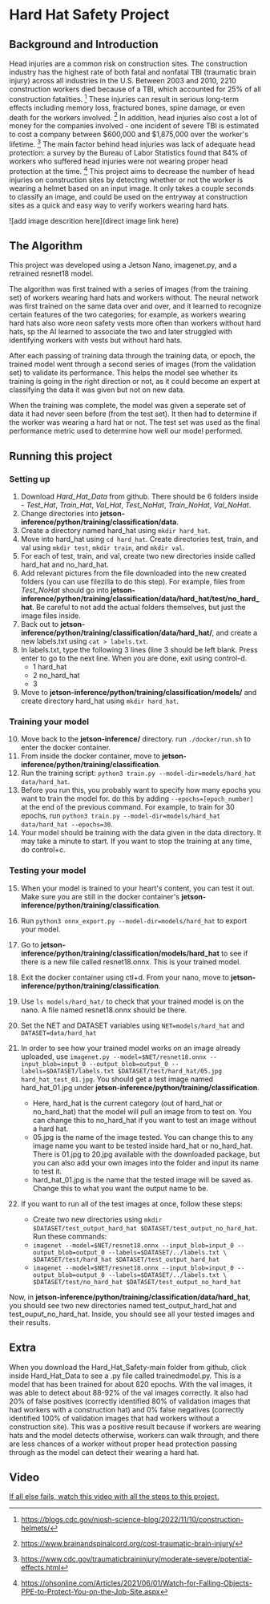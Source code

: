 # Hard Hat Safety Project

## Background and Introduction

Head injuries are a common risk on construction sites. The construction industry has the highest rate of both fatal and nonfatal TBI (traumatic brain injury) across all industries in the U.S. Between 2003 and 2010, 2210 construction workers died because of a TBI, which accounted for 25% of all construction fatalities. [^1] These injuries can result in serious long-term effects including memory loss, fractured bones, spine damage, or even death for the workers involved. [^2] In addition, head injuries also cost a lot of money for the companies involved - one incident of severe TBI is estimated to cost a company between $600,000 and $1,875,000 over the worker's lifetime. [^3] The main factor behind head injuries was lack of adequate head protection: a survey by the Bureau of Labor Statistics found that 84% of workers who suffered head injuries were not wearing proper head protection at the time. [^4] This project aims to decrease the number of head injuries on construction sites by detecting whether or not the worker is wearing a helmet based on an input image. It only takes a couple seconds to classify an image, and could be used on the entryway at construction sites as a quick and easy way to verify workers wearing hard hats. 

![add image descrition here](direct image link here)

## The Algorithm

This project was developed using a Jetson Nano, imagenet.py, and a retrained resnet18 model. 

The algorithm was first trained with a series of images (from the training set) of workers wearing hard hats and workers without. The neural network was first trained on the same  data over and over, and it learned to recognize certain features of the two categories; for example, as workers wearing hard hats also wore neon safety vests more often than workers without hard hats, sp the AI learned to associate the two and later struggled with identifying workers with vests but without hard hats. 

After each passing of training data through the training data, or epoch, the trained model went through a second series of images (from the validation set) to validate its performance. This helps the model see whether its training is going in the right direction or not, as it could become an expert at classifying the data it was given but not on new data. 

When the training was complete, the model was given a seperate set of data it had never seen before (from the test set). It then had to determine if the worker was wearing a hard hat or not. The test set was used as the final performance metric used to determine how well our model performed.

## Running this project

### Setting up
1. Download *Hard_Hat_Data* from github. There should be 6 folders inside - *Test_Hat*, *Train_Hat*, *Val_Hat*, *Test_NoHat*, *Train_NoHat*, *Val_NoHat*.
2. Change directories into **jetson-inference/python/training/classification/data**.
3. Create a directory named hard_hat using `mkdir hard_hat`.
4. Move into hard_hat using `cd hard_hat`. Create directories test, train, and val using `mkdir test`, `mkdir train`, and `mkdir val`.
5. For each of test, train, and val, create two new directories inside called hard_hat and no_hard_hat.
6. Add relevant pictures from the file downloaded into the new created folders (you can use filezilla to do this step). For example, files from *Test_NoHat* should go into **jetson-inference/python/training/classification/data/hard_hat/test/no_hard_hat**. Be careful to not add the actual folders themselves, but just the image files inside.
7. Back out to **jetson-inference/python/training/classification/data/hard_hat/**, and create a new labels.txt using `cat > labels.txt`. 
8. In labels.txt, type the following 3 lines (line 3 should be left blank. Press enter to go to the next line. When you are done, exit using control-d.
    - 1 hard_hat
    - 2 no_hard_hat
    - 3
9. Move to **jetson-inference/python/training/classification/models/** and create directory hard_hat using `mkdir hard_hat`.

### Training your model

10. Move back to the **jetson-inference/** directory. run `./docker/run.sh` to enter the docker container.
11. From inside the docker container, move to **jetson-inference/python/training/classification**.
12. Run the training script: `python3 train.py --model-dir=models/hard_hat data/hard_hat`. 
13. Before you run this, you probably want to specify how many epochs you want to train the model for. do this by adding `--epochs=[epoch_number]` at the end of the previous command. For example, to train for 30 epochs, run `python3 train.py --model-dir=models/hard_hat data/hard_hat --epochs=30`.
14. Your model should be training with the data given in the data directory. It may take a minute to start. If you want to stop the training at any time, do control+c.

### Testing your model
15. When your model is trained to your heart's content, you can test it out. Make sure you are still in the docker container's **jetson-inference/python/training/classification**.
16. Run `python3 onnx_export.py --model-dir=models/hard_hat` to export your model.
17. Go to **jetson-inference/python/training/classification/models/hard_hat** to see if there is a new file called resnet18.onnx. This is your trained model.
18. Exit the docker container using ctl+d. From your nano, move to **jetson-inference/python/training/classification**.
19. Use `ls models/hard_hat/` to check that your trained model is on the nano.  A file named resnet18.onnx should be there.
20. Set the NET and DATASET variables using `NET=models/hard_hat` and `DATASET=data/hard_hat`
21. In order to see how your trained model works on an image already uploaded, use
`imagenet.py --model=$NET/resnet18.onnx --input_blob=input_0 --output_blob=output_0 --labels=$DATASET/labels.txt $DATASET/test/hard_hat/05.jpg hard_hat_test_01.jpg`. You should get a test image named hard_hat_01.jpg under **jetson-inference/python/training/classification**.
    - Here, hard_hat is the current category (out of hard_hat or no_hard_hat) that the model will pull an image from to test on. You can change this to no_hard_hat if you want to test an image without a hard hat.
    - 05.jpg is the name of the image tested. You can change this to any image name you want to be tested inside hard_hat or no_hard_hat. There is 01.jpg to 20.jpg available with the downloaded package, but you can also add your own images into the folder and input its name to test it.
    - hard_hat_01.jpg is the name that the tested image will be saved as. Change this to what you want the output name to be.
22. If you want to run all of the test images at once, follow these steps:

    - Create two new directories using `mkdir $DATASET/test_output_hard_hat $DATASET/test_output_no_hard_hat`. Run these commands:
    - `imagenet --model=$NET/resnet18.onnx --input_blob=input_0 --output_blob=output_0 --labels=$DATASET/../labels.txt \
           $DATASET/test/hard_hat $DATASET/test_output_hard_hat`
    - `imagenet --model=$NET/resnet18.onnx --input_blob=input_0 --output_blob=output_0 --labels=$DATASET/../labels.txt \
           $DATASET/test/no_hard_hat $DATASET/test_output_no_hard_hat`

Now, in **jetson-inference/python/training/classification/data/hard_hat**, you should see two new directories named test_output_hard_hat and test_ouput_no_hard_hat. Inside, you should see all your tested images and their results.

## Extra

When you download the Hard_Hat_Safety-main folder from github, click inside Hard_Hat_Data to see a .py file called trainedmodel.py. This is a model that has been trained for about 820 epochs. With the val images, it was able to detect about 88-92% of the val images correctly. It also had 20% of false positives (correctly identified 80% of validation images that had workers with a construction hat) and 0% false negatives (correctly identified 100% of validation images that had workers without a construction site). This was a positive result because if workers are wearing hats and the model detects otherwise, workers can walk through, and there are less chances of a worker without proper head protection passing through as the model can detect their wearing a hard hat.

## Video

[If all else fails, watch this video with all the steps to this project.](https://www.youtube.com/watch?v=GiixGKxbm98)

[^1]: https://blogs.cdc.gov/niosh-science-blog/2022/11/10/construction-helmets/
[^2]: https://www.brainandspinalcord.org/cost-traumatic-brain-injury/
[^3]: https://www.cdc.gov/traumaticbraininjury/moderate-severe/potential-effects.html
[^4]: https://ohsonline.com/Articles/2021/06/01/Watch-for-Falling-Objects-PPE-to-Protect-You-on-the-Job-Site.aspx
